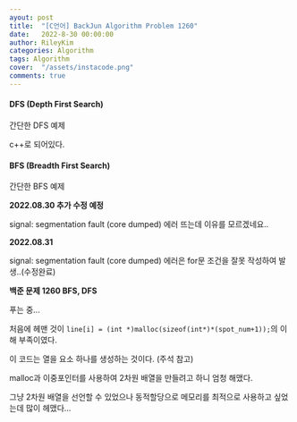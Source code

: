 ```yaml
---
ayout: post
title:  "[C언어] BackJun Algorithm Problem 1260"
date:   2022-8-30 00:00:00
author: RileyKim
categories: Algorithm
tags: Algorithm
cover:  "/assets/instacode.png"
comments: true
---
```




#### DFS (Depth First Search)

간단한 DFS 예제 

c++로 되어있다.

<script src="https://gist.github.com/RileyKim/65fde665f1ea1d02278fdc30fe6056f6.js"></script>



#### BFS (Breadth First Search)

간단한 BFS 예제



**2022.08.30 추가 수정 예정**

signal: segmentation fault (core dumped) 에러 뜨는데 이유를 모르겠네요..



**2022.08.31**

signal: segmentation fault (core dumped) 에러은 for문 조건을 잘못 작성하여 발생..(수정완료)



<script src="https://gist.github.com/RileyKim/3570349b8ebf6e65c1cbe05c2d0b9988.js"></script>





**백준 문제 1260 BFS, DFS**

푸는 중...

처음에 헤맨 것이 ```line[i] = (int *)malloc(sizeof(int*)*(spot_num+1));```의 이해 부족이였다. 

이 코드는 열을 요소 하나를 생성하는 것이다. (주석 참고)

malloc과 이중포인터를 사용하여 2차원 배열을 만들려고 하니 엄청 해맸다. 

그냥 2차원 배열을 선언할 수 있었으나 동적할당으로 메모리를 최적으로 사용하고 싶었는데 많이 헤맸다...

<script src="https://gist.github.com/RileyKim/4072e0160c20a52716f9b7092eff2e6e.js"></script>